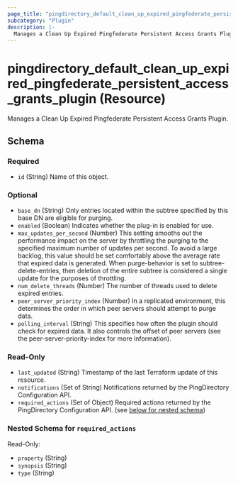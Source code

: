 ```yaml
---
page_title: "pingdirectory_default_clean_up_expired_pingfederate_persistent_access_grants_plugin Resource - terraform-provider-pingdirectory"
subcategory: "Plugin"
description: |-
  Manages a Clean Up Expired Pingfederate Persistent Access Grants Plugin.
---
```


# pingdirectory_default_clean_up_expired_pingfederate_persistent_access_grants_plugin (Resource)

Manages a Clean Up Expired Pingfederate Persistent Access Grants Plugin.



<!-- schema generated by tfplugindocs -->
## Schema

### Required

- `id` (String) Name of this object.

### Optional

- `base_dn` (String) Only entries located within the subtree specified by this base DN are eligible for purging.
- `enabled` (Boolean) Indicates whether the plug-in is enabled for use.
- `max_updates_per_second` (Number) This setting smooths out the performance impact on the server by throttling the purging to the specified maximum number of updates per second. To avoid a large backlog, this value should be set comfortably above the average rate that expired data is generated. When purge-behavior is set to subtree-delete-entries, then deletion of the entire subtree is considered a single update for the purposes of throttling.
- `num_delete_threads` (Number) The number of threads used to delete expired entries.
- `peer_server_priority_index` (Number) In a replicated environment, this determines the order in which peer servers should attempt to purge data.
- `polling_interval` (String) This specifies how often the plugin should check for expired data. It also controls the offset of peer servers (see the peer-server-priority-index for more information).

### Read-Only

- `last_updated` (String) Timestamp of the last Terraform update of this resource.
- `notifications` (Set of String) Notifications returned by the PingDirectory Configuration API.
- `required_actions` (Set of Object) Required actions returned by the PingDirectory Configuration API. (see [below for nested schema](#nestedatt--required_actions))

<a id="nestedatt--required_actions"></a>
### Nested Schema for `required_actions`

Read-Only:

- `property` (String)
- `synopsis` (String)
- `type` (String)



